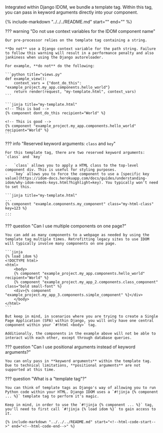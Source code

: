 Integrated within Django IDOM, we bundle a template tag. Within this tag, you can pass in keyword arguments directly into your component.

{% include-markdown "../../../README.md" start="<!--html-code-start-->" end="<!--html-code-end-->" %}

<!--context-start-->

??? warning "Do not use context variables for the IDOM component name"

    Our pre-processor relies on the template tag containing a string.

    **Do not** use a Django context variable for the path string. Failure to follow this warning will result in a performance penalty and also jankiness when using the Django autoreloader.

    For example, **do not** do the following:

    ```python title="views.py"
    def example_view():
        context_vars = {"dont_do_this": "example_project.my_app.components.hello_world"}
        return render(request, "my-template.html", context_vars)
    ```

    ```jinja title="my-template.html"
    <!-- This is bad -->
    {% component dont_do_this recipient="World" %}

    <!-- This is good -->
    {% component "example_project.my_app.components.hello_world" recipient="World" %}
    ```

<!--context-end-->
<!--kwarg-start-->

??? info "Reserved keyword arguments: `class` and `key`"

    For this template tag, there are two reserved keyword arguments: `class` and `key`

    -   `class` allows you to apply a HTML class to the top-level component div. This is useful for styling purposes.
    -   `key` allows you to force the component to use a [specific key value](https://idom-docs.herokuapp.com/docs/guides/understanding-idom/why-idom-needs-keys.html?highlight=key). You typically won't need to set this.

    ```jinja title="my-template.html"
    ...
    {% component "example.components.my_component" class="my-html-class" key=123 %}
    ...
    ```

<!--kwarg-end-->
<!--multiple-components-start-->

??? question "Can I use multiple components on one page?"

    You can add as many components to a webpage as needed by using the template tag multiple times. Retrofitting legacy sites to use IDOM will typically involve many components on one page.

    ```jinja
    {% load idom %}
    <!DOCTYPE html>
    <html>
        <body>
        {% component "example_project.my_app.components.hello_world" recipient="World" %}
        {% component "example_project.my_app_2.components.class_component" class="bold small-font" %}
        <div>{% component "example_project.my_app_3.components.simple_component" %}</div>
        </body>
    </html>
    ```

    But keep in mind, in scenarios where you are trying to create a Single Page Application (SPA) within Django, you will only have one central component within your `#!html <body>` tag.

    Additionally, the components in the example above will not be able to interact with each other, except through database queries.

<!--multiple-components-end-->
<!--kwargs-start-->

??? question "Can I use positional arguments instead of keyword arguments?"

    You can only pass in **keyword arguments** within the template tag. Due to technical limitations, **positional arguments** are not supported at this time.

<!--kwargs-end-->
<!--tags-start-->

??? question "What is a "template tag"?"

    You can think of template tags as Django's way of allowing you to run Python code within your HTML. Django IDOM uses a `#!jinja {% component ... %}` template tag to perform it's magic.

    Keep in mind, in order to use the `#!jinja {% component ... %}` tag, you'll need to first call `#!jinja {% load idom %}` to gain access to it.

    {% include-markdown "../../../README.md" start="<!--html-code-start-->" end="<!--html-code-end-->" %}

<!--tags-end-->
